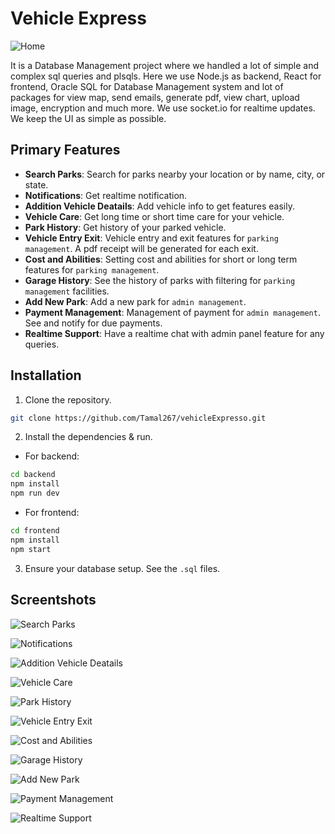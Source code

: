 # Vehicle Express

![Home](https://github.com/Tamal267/vehicleExpresso/blob/main/frontend/src/img/home.png?raw=true)

It is a Database Management project where we handled a lot of simple and complex sql queries and plsqls. Here we use Node.js as backend, React for frontend, Oracle SQL for Database Management system and lot of packages for view map, send emails, generate pdf, view chart, upload image, encryption and much more. We use socket.io for realtime updates. We keep the UI as simple as possible.

## Primary Features

- **Search Parks**: Search for parks nearby your location or by name, city, or state.
- **Notifications**: Get realtime notification.
- **Addition Vehicle Deatails**: Add vehicle info to get features easily.
- **Vehicle Care**: Get long time or short time care for your vehicle.
- **Park History**: Get history of your parked vehicle.
- **Vehicle Entry Exit**: Vehicle entry and exit features for `parking management`. A pdf receipt will be generated for each exit.
- **Cost and Abilities**: Setting cost and abilities for short or long term features for `parking management`.
- **Garage History**: See the history of parks with filtering for `parking management` facilities.
- **Add New Park**: Add a new park for `admin management`.
- **Payment Management**: Management of payment for `admin management`. See and notify for due payments.
- **Realtime Support**: Have a realtime chat with admin panel feature for any queries.

## Installation

1. Clone the repository.
```bash
git clone https://github.com/Tamal267/vehicleExpresso.git
```

2. Install the dependencies & run.
- For backend:
```bash
cd backend
npm install
npm run dev
```
- For frontend:
```bash
cd frontend
npm install
npm start
```

3. Ensure your database setup. See the `.sql` files.

## Screentshots
![Search Parks](https://github.com/Tamal267/vehicleExpresso/blob/main/frontend/src/img/search_parks.png?raw=true)

![Notifications](https://github.com/Tamal267/vehicleExpresso/blob/main/frontend/src/img/notification.png?raw=true)

![Addition Vehicle Deatails](https://github.com/Tamal267/vehicleExpresso/blob/main/frontend/src/img/vehicle_info.png?raw=true)

![Vehicle Care](https://github.com/Tamal267/vehicleExpresso/blob/main/frontend/src/img/vehicle_care.png?raw=true)

![Park History](https://github.com/Tamal267/vehicleExpresso/blob/main/frontend/src/img/park_history.png?raw=true)

![Vehicle Entry Exit](https://github.com/Tamal267/vehicleExpresso/blob/main/frontend/src/img/entry_exit.png?raw=true)

![Cost and Abilities](https://github.com/Tamal267/vehicleExpresso/blob/main/frontend/src/img/cost_ability.png?raw=true)

![Garage History](https://github.com/Tamal267/vehicleExpresso/blob/main/frontend/src/img/garage_history.png?raw=true)

![Add New Park](https://github.com/Tamal267/vehicleExpresso/blob/main/frontend/src/img/add_park.png?raw=true)

![Payment Management](https://github.com/Tamal267/vehicleExpresso/blob/main/frontend/src/img/payment_management.png?raw=true)

![Realtime Support](https://github.com/Tamal267/vehicleExpresso/blob/main/frontend/src/img/chat_admin.png?raw=true)
